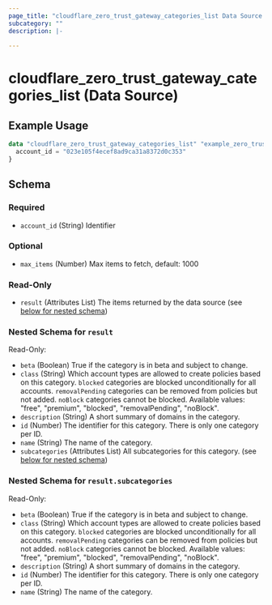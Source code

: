 ```yaml
---
page_title: "cloudflare_zero_trust_gateway_categories_list Data Source - Cloudflare"
subcategory: ""
description: |-
  
---
```


# cloudflare_zero_trust_gateway_categories_list (Data Source)



## Example Usage

```terraform
data "cloudflare_zero_trust_gateway_categories_list" "example_zero_trust_gateway_categories_list" {
  account_id = "023e105f4ecef8ad9ca31a8372d0c353"
}
```

<!-- schema generated by tfplugindocs -->
## Schema

### Required

- `account_id` (String) Identifier

### Optional

- `max_items` (Number) Max items to fetch, default: 1000

### Read-Only

- `result` (Attributes List) The items returned by the data source (see [below for nested schema](#nestedatt--result))

<a id="nestedatt--result"></a>
### Nested Schema for `result`

Read-Only:

- `beta` (Boolean) True if the category is in beta and subject to change.
- `class` (String) Which account types are allowed to create policies based on this category. `blocked` categories are blocked unconditionally for all accounts. `removalPending` categories can be removed from policies but not added. `noBlock` categories cannot be blocked.
Available values: "free", "premium", "blocked", "removalPending", "noBlock".
- `description` (String) A short summary of domains in the category.
- `id` (Number) The identifier for this category. There is only one category per ID.
- `name` (String) The name of the category.
- `subcategories` (Attributes List) All subcategories for this category. (see [below for nested schema](#nestedatt--result--subcategories))

<a id="nestedatt--result--subcategories"></a>
### Nested Schema for `result.subcategories`

Read-Only:

- `beta` (Boolean) True if the category is in beta and subject to change.
- `class` (String) Which account types are allowed to create policies based on this category. `blocked` categories are blocked unconditionally for all accounts. `removalPending` categories can be removed from policies but not added. `noBlock` categories cannot be blocked.
Available values: "free", "premium", "blocked", "removalPending", "noBlock".
- `description` (String) A short summary of domains in the category.
- `id` (Number) The identifier for this category. There is only one category per ID.
- `name` (String) The name of the category.


